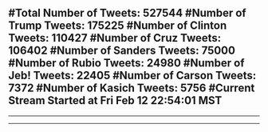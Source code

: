 #Total Number of Tweets: 527544 
#Number of Trump Tweets: 175225
#Number of Clinton Tweets: 110427
#Number of Cruz Tweets: 106402
#Number of Sanders Tweets: 75000
#Number of Rubio Tweets: 24980
#Number of Jeb! Tweets: 22405
#Number of Carson Tweets: 7372
#Number of Kasich Tweets: 5756
#Current Stream Started at Fri Feb 12 22:54:01 MST
---
---
---
